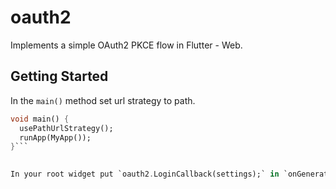 # oauth2

Implements a simple OAuth2 PKCE flow in Flutter - Web.

## Getting Started

In the `main()` method set url strategy to path.
```dart
void main() {
  usePathUrlStrategy();
  runApp(MyApp());
}```
  

In your root widget put `oauth2.LoginCallback(settings);` in `onGenerateRoute`
